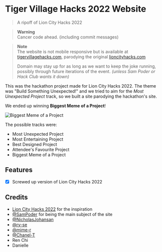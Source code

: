 # Tiger Village Hacks 2022 Website
> A ripoff of Lion City Hacks 2022

> **Warning**  
> Cancer code ahead. (including commit  messages)

> **Note**  
> The website is not mobile responsive but is available at [tigervillagehacks.com](https://tigervillagehacks.com), parodying the original [lioncityhacks.com](https://lioncityhacks.com)
>
> Domain may stay up for as long as we want to keep the joke running, possibly through future iterations of the event. *(unless Sam Poder or Hack Club wants it down)*

This was the hackathon project made for Lion City Hacks 2022. The theme was "Build Something Unexpected!" and we tried to aim for the *Most Unexpected Project* track, so we built a site parodying the hackathon's site.

We ended up winning **Biggest Meme of a Project**!

![Biggest Meme of a Project](https://cdn.nj.sg/Hackathons/LionCityHacks2022/award_photo.jpg)


The possible tracks were:
- Most Unexpected Project
- Most Entertaining Project
- Best Designed Project
- Attendee's Favourite Project
- Biggest Meme of a Project

## Features
- [x] Screwed up version of Lion City Hacks 2022

## Credits
- [Lion City Hacks 2022](https://lioncityhacks.com/) for the inspiration
- [@SamPoder](https://github.com/SamPoder) for being the main subject of the site
- [@NicholasJohansan](https://github.com/NicholasJohansan)
- [@ry-se](https://github.com/ry-se)
- [@mime-r](https://github.com/mime-r)
- [@Chanel-T](https://github.com/Chanel-T)
- Ren Chi
- Danielle
